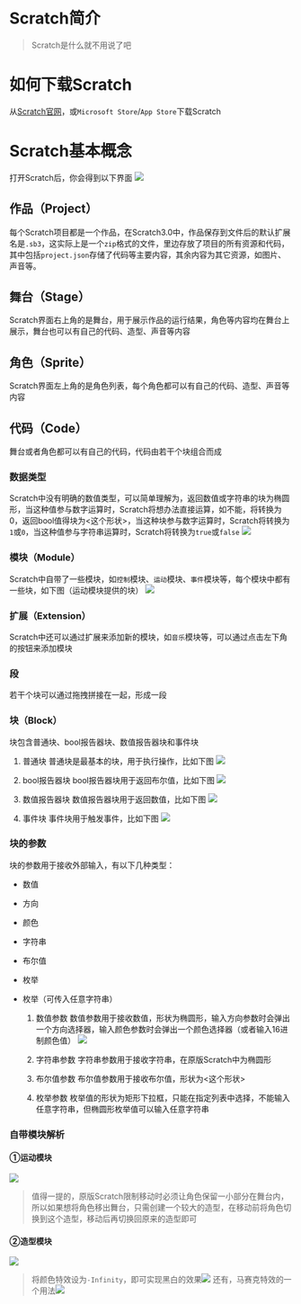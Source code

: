 # Scratch简介
> Scratch是什么就不用说了吧

# 如何下载Scratch
从[Scratch官网](https://scratch.mit.edu/)，或`Microsoft Store`/`App Store`下载Scratch

# Scratch基本概念
打开Scratch后，你会得到以下界面
![](https://tikolu.net/i/mdjxd)

## 作品（Project）
每个Scratch项目都是一个作品，在Scratch3.0中，作品保存到文件后的默认扩展名是`.sb3`，这实际上是一个`zip`格式的文件，里边存放了项目的所有资源和代码，其中包括`project.json`存储了代码等主要内容，其余内容为其它资源，如图片、声音等。

## 舞台（Stage）
Scratch界面右上角的是舞台，用于展示作品的运行结果，角色等内容均在舞台上展示，舞台也可以有自己的代码、造型、声音等内容

## 角色（Sprite）
Scratch界面左上角的是角色列表，每个角色都可以有自己的代码、造型、声音等内容

## 代码（Code）
舞台或者角色都可以有自己的代码，代码由若干个块组合而成

### 数据类型
Scratch中没有明确的数值类型，可以简单理解为，返回数值或字符串的块为椭圆形，当这种值参与数字运算时，Scratch将想办法直接运算，如不能，将转换为0，返回bool值得块为<这个形状>，当这种块参与数字运算时，Scratch将转换为`1`或`0`，当这种值参与字符串运算时，Scratch将转换为`true`或`false`
![](https://tikolu.net/i/yeubg)

### 模块（Module）
Scratch中自带了一些模块，如`控制`模块、`运动`模块、`事件`模块等，每个模块中都有一些块，如下图（运动模块提供的块）
![](https://tikolu.net/i/xydft)

### 扩展（Extension）
Scratch中还可以通过扩展来添加新的模块，如`音乐`模块等，可以通过点击左下角的按钮来添加模块

### 段
若干个块可以通过拖拽拼接在一起，形成一段

### 块（Block）
块包含普通块、bool报告器块、数值报告器块和事件块

1. 普通块
普通块是最基本的块，用于执行操作，比如下图
![](https://tikolu.net/i/mhays)

2. bool报告器块
bool报告器块用于返回布尔值，比如下图
![](https://tikolu.net/i/qxnwe)


3. 数值报告器块
数值报告器块用于返回数值，比如下图
![](https://tikolu.net/i/ihtsh)

4. 事件块
事件块用于触发事件，比如下图
![](https://tikolu.net/i/dsdnd)

### 块的参数
块的参数用于接收外部输入，有以下几种类型：
- 数值
- 方向
- 颜色
- 字符串
- 布尔值
- 枚举
- 枚举（可传入任意字符串）

    1. 数值参数
    数值参数用于接收数值，形状为椭圆形，输入方向参数时会弹出一个方向选择器，输入颜色参数时会弹出一个颜色选择器（或者输入16进制颜色值）
    ![](https://tikolu.net/i/bbacq)

    2. 字符串参数
    字符串参数用于接收字符串，在原版Scratch中为椭圆形

    3. 布尔值参数
    布尔值参数用于接收布尔值，形状为<这个形状>

    4. 枚举参数
    枚举值的形状为矩形下拉框，只能在指定列表中选择，不能输入任意字符串，但椭圆形枚举值可以输入任意字符串

### 自带模块解析

#### ①运动模块
![](https://tikolu.net/i/drcjn)
> 值得一提的，原版Scratch限制移动时必须让角色保留一小部分在舞台内，所以如果想将角色移出舞台，只需创建一个较大的造型，在移动前将角色切换到这个造型，移动后再切换回原来的造型即可

#### ②造型模块
![](https://tikolu.net/i/qqsis)
> 将颜色特效设为`-Infinity`，即可实现黑白的效果![](https://tikolu.net/i/emgyk)
> 还有，马赛克特效的一个用法![](https://tikolu.net/i/uwkvd)
